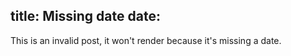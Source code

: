 title: Missing date
date: 
---
This is an invalid post, it won't render because it's missing a date.